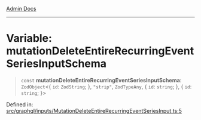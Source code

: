 [Admin Docs](/)

***

# Variable: mutationDeleteEntireRecurringEventSeriesInputSchema

> `const` **mutationDeleteEntireRecurringEventSeriesInputSchema**: `ZodObject`\<\{ `id`: `ZodString`; \}, `"strip"`, `ZodTypeAny`, \{ `id`: `string`; \}, \{ `id`: `string`; \}\>

Defined in: [src/graphql/inputs/MutationDeleteEntireRecurringEventSeriesInput.ts:5](https://github.com/Sourya07/talawa-api/blob/ead7a48e0174153214ee7311f8b242ee1c1a12ca/src/graphql/inputs/MutationDeleteEntireRecurringEventSeriesInput.ts#L5)
